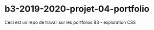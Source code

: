 # b3-2019-2020-projet-04-portfolio
Ceci est un repo de travail sur les portfolios B3 - exploration CSS
